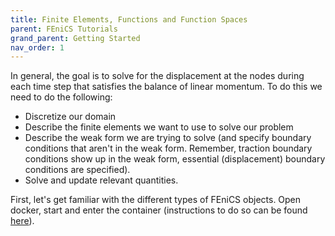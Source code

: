 ```yaml
---
title: Finite Elements, Functions and Function Spaces
parent: FEniCS Tutorials
grand_parent: Getting Started
nav_order: 1
---
```


In general, the goal is to solve for the displacement at the nodes during each time step that satisfies the balance of linear momentum. To do this we need to do the following:  

- Discretize our domain
- Describe the finite elements we want to use to solve our problem
- Describe the weak form we are trying to solve (and specify boundary conditions that aren't in the weak form. Remember, traction boundary conditions show up in the weak form, essential (displacement) boundary conditions are specified).
- Solve and update relevant quantities.

First, let's get familiar with the different types of FEniCS objects. Open docker, start and enter the container (instructions to do so can be found [here](../../installation/installation.md#enter-container-command-line)).
